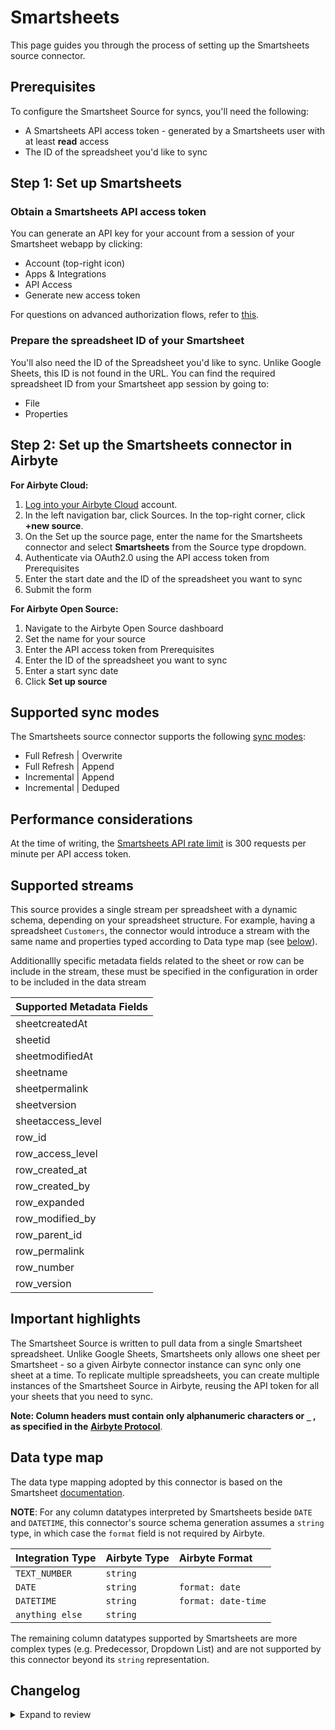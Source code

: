 # Smartsheets

This page guides you through the process of setting up the Smartsheets source connector.

## Prerequisites

To configure the Smartsheet Source for syncs, you'll need the following:

- A Smartsheets API access token - generated by a Smartsheets user with at least **read** access
- The ID of the spreadsheet you'd like to sync

## Step 1: Set up Smartsheets

### Obtain a Smartsheets API access token

You can generate an API key for your account from a session of your Smartsheet webapp by clicking:

- Account (top-right icon)
- Apps & Integrations
- API Access
- Generate new access token

For questions on advanced authorization flows, refer to [this](https://www.smartsheet.com/content-center/best-practices/tips-tricks/api-getting-started).

### Prepare the spreadsheet ID of your Smartsheet

You'll also need the ID of the Spreadsheet you'd like to sync. Unlike Google Sheets, this ID is not found in the URL. You can find the required spreadsheet ID from your Smartsheet app session by going to:

- File
- Properties

## Step 2: Set up the Smartsheets connector in Airbyte

**For Airbyte Cloud:**

1. [Log into your Airbyte Cloud](https://cloud.airbyte.com/workspaces) account.
2. In the left navigation bar, click Sources. In the top-right corner, click **+new source**.
3. On the Set up the source page, enter the name for the Smartsheets connector and select **Smartsheets** from the Source type dropdown.
4. Authenticate via OAuth2.0 using the API access token from Prerequisites
5. Enter the start date and the ID of the spreadsheet you want to sync
6. Submit the form

**For Airbyte Open Source:**

1. Navigate to the Airbyte Open Source dashboard
2. Set the name for your source
3. Enter the API access token from Prerequisites
4. Enter the ID of the spreadsheet you want to sync
5. Enter a start sync date
6. Click **Set up source**

## Supported sync modes

The Smartsheets source connector supports the following [sync modes](https://docs.airbyte.com/cloud/core-concepts#connection-sync-modes):

- Full Refresh | Overwrite
- Full Refresh | Append
- Incremental | Append
- Incremental | Deduped

## Performance considerations

At the time of writing, the [Smartsheets API rate limit](https://developers.smartsheet.com/blog/smartsheet-api-best-practices#be-practical-adhere-to-rate-limiting-guidelines) is 300 requests per minute per API access token.

## Supported streams

This source provides a single stream per spreadsheet with a dynamic schema, depending on your spreadsheet structure.
For example, having a spreadsheet `Customers`, the connector would introduce a stream with the same name and properties typed according to Data type map (see [below](https://docs.airbyte.com/integrations/sources/smartsheets/#data-type-map)).

Additionallly specific metadata fields related to the sheet or row can be include in the stream, these must be specified in the configuration in order to be included in the data stream

| Supported Metadata Fields |
| ------------------------- |
| sheetcreatedAt            |
| sheetid                   |
| sheetmodifiedAt           |
| sheetname                 |
| sheetpermalink            |
| sheetversion              |
| sheetaccess_level         |
| row_id                    |
| row_access_level          |
| row_created_at            |
| row_created_by            |
| row_expanded              |
| row_modified_by           |
| row_parent_id             |
| row_permalink             |
| row_number                |
| row_version               |

## Important highlights

The Smartsheet Source is written to pull data from a single Smartsheet spreadsheet. Unlike Google Sheets, Smartsheets only allows one sheet per Smartsheet - so a given Airbyte connector instance can sync only one sheet at a time. To replicate multiple spreadsheets, you can create multiple instances of the Smartsheet Source in Airbyte, reusing the API token for all your sheets that you need to sync.

**Note: Column headers must contain only alphanumeric characters or `_` , as specified in the** [**Airbyte Protocol**](../../platform/understanding-airbyte/airbyte-protocol).

## Data type map

The data type mapping adopted by this connector is based on the Smartsheet [documentation](https://smartsheet-platform.github.io/api-docs/index.html?python#column-types).

**NOTE**: For any column datatypes interpreted by Smartsheets beside `DATE` and `DATETIME`, this connector's source schema generation assumes a `string` type, in which case the `format` field is not required by Airbyte.

| Integration Type | Airbyte Type | Airbyte Format      |
| :--------------- | :----------- | :------------------ |
| `TEXT_NUMBER`    | `string`     |                     |
| `DATE`           | `string`     | `format: date`      |
| `DATETIME`       | `string`     | `format: date-time` |
| `anything else`  | `string`     |                     |

The remaining column datatypes supported by Smartsheets are more complex types (e.g. Predecessor, Dropdown List) and are not supported by this connector beyond its `string` representation.

## Changelog

<details>
  <summary>Expand to review</summary>

| Version | Date       | Pull Request                                             | Subject                                                   |
| :------ | :--------- | :------------------------------------------------------- | :-------------------------------------------------------- |
| 1.1.46 | 2025-05-25 | [60558](https://github.com/airbytehq/airbyte/pull/60558) | Update dependencies |
| 1.1.45 | 2025-05-11 | [60205](https://github.com/airbytehq/airbyte/pull/60205) | Update dependencies |
| 1.1.44 | 2025-05-04 | [59584](https://github.com/airbytehq/airbyte/pull/59584) | Update dependencies |
| 1.1.43 | 2025-04-27 | [59014](https://github.com/airbytehq/airbyte/pull/59014) | Update dependencies |
| 1.1.42 | 2025-04-19 | [58374](https://github.com/airbytehq/airbyte/pull/58374) | Update dependencies |
| 1.1.41 | 2025-04-12 | [57999](https://github.com/airbytehq/airbyte/pull/57999) | Update dependencies |
| 1.1.40 | 2025-04-05 | [57490](https://github.com/airbytehq/airbyte/pull/57490) | Update dependencies |
| 1.1.39 | 2025-03-29 | [56830](https://github.com/airbytehq/airbyte/pull/56830) | Update dependencies |
| 1.1.38 | 2025-03-22 | [55651](https://github.com/airbytehq/airbyte/pull/55651) | Update dependencies |
| 1.1.37 | 2025-03-01 | [55076](https://github.com/airbytehq/airbyte/pull/55076) | Update dependencies |
| 1.1.36 | 2025-02-22 | [54529](https://github.com/airbytehq/airbyte/pull/54529) | Update dependencies |
| 1.1.35 | 2025-02-15 | [54107](https://github.com/airbytehq/airbyte/pull/54107) | Update dependencies |
| 1.1.34 | 2024-11-14 | [46379](https://github.com/airbytehq/airbyte/pull/46379) | Add support for Smartsheet Reports (full refresh only) |
| 1.1.33 | 2025-02-01 | [53108](https://github.com/airbytehq/airbyte/pull/53108) | Update dependencies |
| 1.1.32 | 2025-01-25 | [52426](https://github.com/airbytehq/airbyte/pull/52426) | Update dependencies |
| 1.1.31 | 2025-01-18 | [52017](https://github.com/airbytehq/airbyte/pull/52017) | Update dependencies |
| 1.1.30 | 2025-01-11 | [51402](https://github.com/airbytehq/airbyte/pull/51402) | Update dependencies |
| 1.1.29 | 2024-12-28 | [50747](https://github.com/airbytehq/airbyte/pull/50747) | Update dependencies |
| 1.1.28 | 2024-12-21 | [50382](https://github.com/airbytehq/airbyte/pull/50382) | Update dependencies |
| 1.1.27 | 2024-12-14 | [49441](https://github.com/airbytehq/airbyte/pull/49441) | Update dependencies |
| 1.1.26 | 2024-11-25 | [48646](https://github.com/airbytehq/airbyte/pull/48646) | Starting with this version, the Docker image is now rootless. Please note that this and future versions will not be compatible with Airbyte versions earlier than 0.64 |
| 1.1.25 | 2024-11-04 | [48185](https://github.com/airbytehq/airbyte/pull/48185) | Update dependencies |
| 1.1.24 | 2024-10-28 | [47024](https://github.com/airbytehq/airbyte/pull/47024) | Update dependencies |
| 1.1.23 | 2024-10-12 | [46783](https://github.com/airbytehq/airbyte/pull/46783) | Update dependencies |
| 1.1.22 | 2024-10-05 | [46427](https://github.com/airbytehq/airbyte/pull/46427) | Update dependencies |
| 1.1.21 | 2024-09-28 | [46154](https://github.com/airbytehq/airbyte/pull/46154) | Update dependencies |
| 1.1.20 | 2024-09-21 | [45722](https://github.com/airbytehq/airbyte/pull/45722) | Update dependencies |
| 1.1.19 | 2024-09-14 | [45575](https://github.com/airbytehq/airbyte/pull/45575) | Update dependencies |
| 1.1.18 | 2024-09-07 | [45214](https://github.com/airbytehq/airbyte/pull/45214) | Update dependencies |
| 1.1.17 | 2024-08-31 | [45012](https://github.com/airbytehq/airbyte/pull/45012) | Update dependencies |
| 1.1.16 | 2024-08-24 | [44738](https://github.com/airbytehq/airbyte/pull/44738) | Update dependencies |
| 1.1.15 | 2024-08-17 | [44244](https://github.com/airbytehq/airbyte/pull/44244) | Update dependencies |
| 1.1.14 | 2024-08-10 | [43686](https://github.com/airbytehq/airbyte/pull/43686) | Update dependencies |
| 1.1.13 | 2024-08-03 | [43108](https://github.com/airbytehq/airbyte/pull/43108) | Update dependencies |
| 1.1.12 | 2024-07-27 | [42632](https://github.com/airbytehq/airbyte/pull/42632) | Update dependencies |
| 1.1.11 | 2024-07-20 | [42359](https://github.com/airbytehq/airbyte/pull/42359) | Update dependencies |
| 1.1.10 | 2024-07-13 | [41825](https://github.com/airbytehq/airbyte/pull/41825) | Update dependencies |
| 1.1.9 | 2024-07-10 | [41410](https://github.com/airbytehq/airbyte/pull/41410) | Update dependencies |
| 1.1.8 | 2024-07-09 | [41092](https://github.com/airbytehq/airbyte/pull/41092) | Update dependencies |
| 1.1.7 | 2024-07-06 | [40844](https://github.com/airbytehq/airbyte/pull/40844) | Update dependencies |
| 1.1.6 | 2024-06-25 | [40285](https://github.com/airbytehq/airbyte/pull/40285) | Update dependencies |
| 1.1.5 | 2024-06-22 | [40003](https://github.com/airbytehq/airbyte/pull/40003) | Update dependencies |
| 1.1.4 | 2024-06-06 | [39166](https://github.com/airbytehq/airbyte/pull/39166) | [autopull] Upgrade base image to v1.2.2 |
| 1.1.3 | 2024-05-21 | [38505](https://github.com/airbytehq/airbyte/pull/38505) | [autopull] base image + poetry + up_to_date |
| 1.1.2 | 2024-01-08 | [1234](https://github.com/airbytehq/airbyte/pull/1234) | prepare for airbyte-lib |
| 1.1.1 | 2023-06-06 | [27096](https://github.com/airbytehq/airbyte/pull/27096) | Fix error when optional metadata fields are not set |
| 1.1.0 | 2023-06-02 | [22382](https://github.com/airbytehq/airbyte/pull/22382) | Add support for ingesting metadata fields |
| 1.0.2 | 2023-05-12 | [26024](https://github.com/airbytehq/airbyte/pull/26024) | Fix dependencies conflict |
| 1.0.1 | 2023-04-27 | [25562](https://github.com/airbytehq/airbyte/pull/25562) | Update testing dependencies |
| 1.0.0 | 2023-02-19 | [23237](https://github.com/airbytehq/airbyte/pull/23237) | Fix OAuth2.0 token refresh |
| 0.1.14 | 2023-02-07 | [22419](https://github.com/airbytehq/airbyte/pull/22419) | OAuth2.0 support - enabled; add allowed hosts |
| 0.1.13 | 2022-12-02 | [20017](https://github.com/airbytehq/airbyte/pull/20017) | OAuth2.0 support - disabled |
| 0.1.12 | 2022-04-30 | [12500](https://github.com/airbytehq/airbyte/pull/12500) | Improve input configuration copy |
| 0.1.11 | 2022-04-27 | [12203](https://github.com/airbytehq/airbyte/pull/12203) | Doc improvements |
| 0.1.10 | 2022-04-15 | [12077](https://github.com/airbytehq/airbyte/pull/12077) | Implement incremental read and improve code test coverage |
| 0.1.9 | 2022-04-12 | [11911](https://github.com/airbytehq/airbyte/pull/11911) | Bugfix: scrambled columns |
| 0.1.8 | 2022-02-04 | [9792](https://github.com/airbytehq/airbyte/pull/9792) | Added oauth support |

</details>
